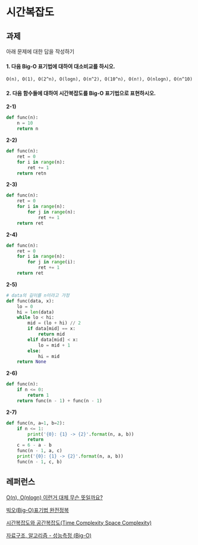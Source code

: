 # 시간복잡도



## 과제

아래 문제에 대한 답을 작성하기

#### 1. 다음 Big-O 표기법에 대하여 대소비교를 하시오. 

```
O(n), O(1), O(2^n), O(logn), O(n^2), O(10^n), O(n!), O(nlogn), O(n^10)
```



#### 2. 다음 함수들에 대하여 시간복잡도를 Big-O 표기법으로 표현하시오.

**2-1)**

```python
def func(n):
    n = 10
    return n
```

**2-2)**

```python
def func(n):
    ret = 0
    for i in range(n):
        ret += 1
    return retn
```

**2-3)**

```python
def func(n):
    ret = 0
    for i in range(n):
        for j in range(n):
            ret += 1
    return ret
```

**2-4)**

```python
def func(n):
    ret = 0
    for i in range(n):
        for j in range(i):
            ret += 1
    return ret
```

**2-5)**

```python
# data의 길이를 n이라고 가정
def func(data, x):
    lo = 0
    hi = len(data)
    while lo < hi:
        mid = (lo + hi) // 2
        if data[mid] == x:
            return mid
        elif data[mid] < x:
            lo = mid + 1
        else:
            hi = mid
    return None
```

**2-6)**

```python
def func(n):
    if n <= 0:
        return 1
    return func(n - 1) + func(n - 1)
```

**2-7)**

```python
def func(n, a=1, b=2):
    if n <= 1:
        print('{0}: {1} -> {2}'.format(n, a, b))
        return
    c = 6 - a - b
    func(n - 1, a, c)
    print('{0}: {1} -> {2}'.format(n, a, b))
    func(n - 1, c, b)
```



## 레퍼런스

[O(n), O(nlogn) 이런거 대체 무슨 뜻일까요?](https://www.youtube.com/watch?v=Y7KTRu6-XK0)

[빅오(Big-O)표기법 완전정복](https://www.youtube.com/watch?v=6Iq5iMCVsXA)

[시간복잡도와 공간복잡도(Time Complexity Space Complexity)](https://madplay.github.io/post/time-complexity-space-complexity)

[자료구조, 알고리즘 - 성능측정 (Big-O)](https://wayhome25.github.io/cs/2017/04/20/cs-26-bigO/)